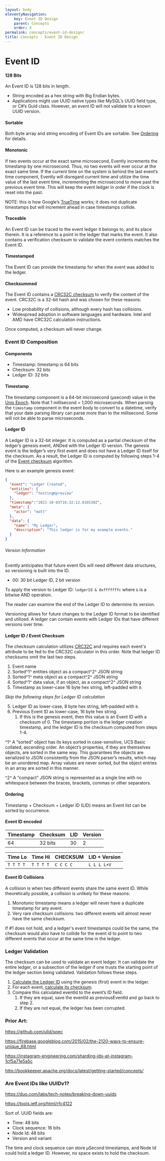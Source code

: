 ```yaml
---
layout: body
eleventyNavigation:
    key: Event ID Design
    parent: Concepts
    order: 4
permalink: concepts/event-id-design/
title: Concepts - Event ID Design
---
```


# Event ID

#### 128 Bits

An Event ID is 128 bits in length.

-   String encoded as a hex string with Big Endian bytes.
-   Applications might use UUID native types like MySQL’s UUID field type, or C#’s Guid class. However, an event ID will not validate to a known UUID version.

#### Sortable

Both byte array and string encoding of Event IDs are sortable. See [Ordering](#ordering) for details.

#### Monotonic

If two events occur at the exact same microsecond, Evently increments the timestamp by one microsecond. Thus, no two events will ever occur at the exact same time. If the current time on the system is behind the last event’s time component, Evently will disregard current time and utilize the time value of the last event time, incrementing the microsecond to move past the previous event time. This will keep the event ledger in order if the clock is reset into the past.

NOTE: this is how Google’s [TrueTime](https://cloud.google.com/spanner/docs/true-time-external-consistency) works; it does not duplicate timestamps but will increment ahead in case timestamps collide.

#### Traceable

An Event ID can be traced to the event ledger it belongs to, and its place therein. It is a reference to a point in the ledger that marks the event. It also contains a verification checksum to validate the event contents matches the Event ID.

#### Timestamped

The Event ID can provide the timestamp for when the event was added to the ledger.

#### Checksummed

The Event ID contains a [CRC32C checksum](https://tools.ietf.org/html/rfc3385#section-4.1) to verify the content of the event. CRC32C is a 32-bit hash and was chosen for these reasons:

-   Low probability of collisions, although every hash has collisions.
-   Widespread adoption in software languages and hardware. Intel and AMD have CRC32C calculation instructions.

Once computed, a checksum will never change.

### Event ID Composition

#### Components

-   Timestamp: timestamp is 64 bits
-   Checksum: 32 bits
-   Ledger ID: 32 bits

#### Timestamp

The timestamp component is a 64-bit microsecond (µsecond) value in the [Unix Epoch](https://en.wikipedia.org/wiki/Unix_time). Note that 1 millisecond = 1,000 microseconds. When parsing the `timestamp` component in the event body to convert to a datetime, verify that your date parsing library can parse more than to the millisecond. Some will not be able to parse microseconds.

#### Ledger ID

A Ledger ID is a 32-bit integer. It is computed as a partial checksum of the ledger’s genesis event, ANDed with the Ledger ID version. The genesis event is the ledger’s very first event and does not have a Ledger ID itself for the checksum. As a result, the Ledger ID is computed by following steps 1-4 of the [Event checksum](#ledger-id--event-checksum) algorithm.

Here is an example genesis event:

```json
{
  "event": "Ledger Created",
  "entities": {
    "ledger": "testing⑆preview"
  },
  "timestamp":"2021-10-03T16:32:12.816530Z",
  "meta": {
    "actor": "matt"
  },
  "data": {
    "name": "My Ledger",
    "description": "This ledger is for my example events."
  }
}
```

###### Version Information

Evently anticipates that future event IDs will need different data structures, so versioning is built into the ID. 

-   00: 30 bit Ledger ID, 2 bit version

To apply the version to Ledger ID: `ledgerId & 0xfffffffc` where `&` is a bitwise AND operation.

The reader can examine the end of the Ledger ID to determine its version.

Versioning allows for future changes to the Ledger ID format to be identified and utilized. A ledger can contain events with Ledger IDs that have different versions over time.

#### Ledger ID / Event Checksum

The checksum calculation utilizes [CRC32C](https://datatracker.ietf.org/doc/html/rfc3385) and requires each event's attribute to be fed to the CRC32C calculator in this order. Note that ledger ID checksums omit the last two steps.

1. Event name
2. Sorted^1^ entities object as a compact^2^ JSON string
3. Sorted^1^ meta object as a compact^2^ JSON string
4. Sorted^1^ data value, if an object, as a compact^2^ JSON string
5. Timestamp as lower-case 16 byte hex string, left-padded with `0`.

_Skip the following steps for Ledger ID calculation_

5. Ledger ID as lower-case, 8 byte hex string, left-padded with `0`.
6. Previous Event ID as lower-case, 16 byte hex string.
   1. If this is the genesis event, then this value is an Event ID with a checksum of 0. The timestamp portion is the ledger creation timestamp, and the ledger ID is the checksum computed from steps 1-4.


^1^ A “sorted” object has its keys sorted in case-sensitive, UCS Basic collated, ascending order. An object’s properties, if they are themselves objects, are sorted in the same way. This guarantees the objects are serialized to JSON consistently from the JSON parser’s results, which may be an unordered map. Array values are never sorted, but the object entries in an array are sorted in this manner.

^2^ A “compact” JSON string is represented as a single line with no whitespace between the braces, brackets, commas or other separators.

#### Ordering

Timestamp + Checksum + Ledger ID (LID) means an Event list can be sorted by occurrence.

#### Event ID encoded

| Timestamp | Checksum | LID | Version |
|-----------|----------|-----|---------|
| 64        | 32 bits  | 30  | 2       |

| Time Lo   | Time Hi   | CHECKSUM  | LID + Version |
|-----------|-----------|-----------|---------------|
| `T T T T` | `T T T T` | `C C C C` | `L L L L+V`   |

#### Event ID Collisions

A collision is when two different events share the same event ID. While theoretically possible, a collision is unlikely for these reasons:

1. Monotonic timestamp means a ledger will never have a duplicate timestamp for any event.
2. Very rare checksum collisions: two different events will almost never have the same checksum.

If #1 does not hold, and a ledger's event timestamps could be the same, the checksum would also have to collide for the event id to point to two different events that occur at the same time in the ledger.

### Ledger Validation

The checksum can be used to validate an event ledger. It can validate the entire ledger, or a subsection of the ledger if one trusts the starting point of the ledger section being validated. Validation follows these steps.

1. [Calculate the Ledger ID](#ledger-id) using the genesis (first) event in the ledger.
2. For each event, [calculate its checksum](#ledger-id--event-checksum).
3. Compare this calculated eventId to the event’s ID field.
    1. If they are equal, save the eventId as previousEventId and go back to step 2.
    2. If they are not equal, the ledger has been corrupted.

### Prior Art:

https://github.com/ulid/spec

https://firebase.googleblog.com/2015/02/the-2120-ways-to-ensure-unique_68.html

https://instagram-engineering.com/sharding-ids-at-instagram-1cf5a71e5a5c

http://bookkeeper.apache.org/docs/latest/getting-started/concepts/

### Are Event IDs like UUIDv1?

https://duo.com/labs/tech-notes/breaking-down-uuids

https://tools.ietf.org/html/rfc4122

Sort of. UUID fields are:

-   Time: 48 bits
-   Clock sequence: 16 bits
-   Node Id: 48 bits
-   Version and variant

The time and clock sequence can store µSecond timestamps, and Node Id could hold a ledger ID. However, no space exists to hold the checksum.

